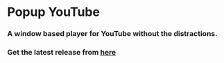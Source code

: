 # Popup YouTube

### A window based player for YouTube without the distractions.
### Get the latest release from [here](https://github.com/codingotaku/Popup-Youtube-Updated/releases/latest)
